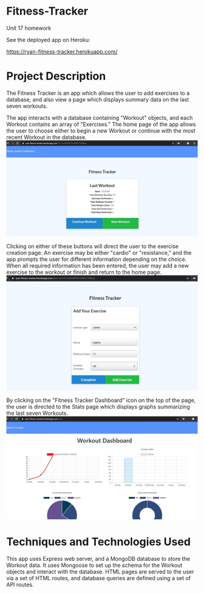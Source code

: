 # Fitness-Tracker
Unit 17 homework

See the deployed app on Heroku:

https://ryan-fitness-tracker.herokuapp.com/

# Project Description
The Fitness Tracker is an app which allows the user to add exercises to a database, and also view a page which displays summary data on the last seven workouts.

The app interacts with a database containing "Workout" objects, and each Workout contains an array of "Exercises."  The home page of the app allows the user to choose either to begin a new Workout or continue with the most recent Workout in the database.
![Screenshot 1](https://github.com/RyanEllingson/Fitness-Tracker/blob/master/Develop/public/assets/screenshots/screenshot1.JPG)

Clicking on either of these buttons will direct the user to the exercise creation page.  An exercise may be either "cardio" or "resistance," and the app prompts the user for different information depending on the choice.  When all required information has been entered, the user may add a new exercise to the workout or finish and return to the home page.
![Screenshot 2](https://github.com/RyanEllingson/Fitness-Tracker/blob/master/Develop/public/assets/screenshots/screenshot2.JPG)

By clicking on the "Fitness Tracker Dashboard" icon on the top of the page, the user is directed to the Stats page which displays graphs summarizing the last seven Workouts.
![Screenshot 3](https://github.com/RyanEllingson/Fitness-Tracker/blob/master/Develop/public/assets/screenshots/screenshot3.JPG)

# Techniques and Technologies Used
This app uses Express web server, and a MongoDB database to store the Workout data.  It uses Mongoose to set up the schema for the Workout objects and interact with the database.  HTML pages are served to the user via a set of HTML routes, and database queries are defined using a set of API routes.